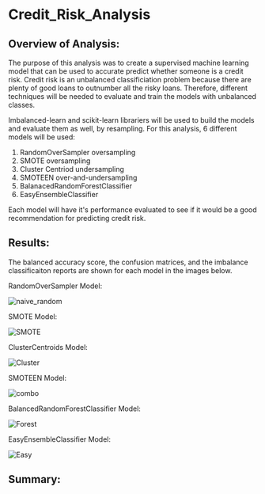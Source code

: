 # Credit_Risk_Analysis

## Overview of Analysis:

The purpose of this analysis was to create a supervised machine learning model that can be used to accurate predict whether someone is a credit risk. Credit risk is an unbalanced classificiation problem because there are plenty of good loans to outnumber all the risky loans. Therefore, different techniques will be needed to evaluate and train the models with unbalanced classes.

Imbalanced-learn and scikit-learn librariers will be used to build the models and evaluate them as well, by resampling. For this analysis, 6 different models will be used:

1. RandomOverSampler oversampling
2. SMOTE oversampling
3. Cluster Centriod undersampling
4. SMOTEEN over-and-undersampling
5. BalanacedRandomForestClassifier
6. EasyEnsembleClassifier

Each model will have it's performance evaluated to see if it would be a good recommendation for predicting credit risk.


## Results:

The balanced accuracy score, the confusion matrices, and the imbalance classificaiton reports are shown for each model in the images below.


RandomOverSampler Model:

![naive_random](https://user-images.githubusercontent.com/75760493/120285965-666f3300-c283-11eb-9a19-be8542561caf.PNG)


SMOTE Model:

![SMOTE](https://user-images.githubusercontent.com/75760493/120285846-48093780-c283-11eb-9c39-3606a1b32363.PNG)


ClusterCentroids Model:

![Cluster](https://user-images.githubusercontent.com/75760493/120285756-31fb7700-c283-11eb-8641-e0f5962e95a3.PNG)


SMOTEEN Model:

![combo](https://user-images.githubusercontent.com/75760493/120285610-08dae680-c283-11eb-831a-97804383229a.PNG)


BalancedRandomForestClassifier Model:

![Forest](https://user-images.githubusercontent.com/75760493/120285433-dc26cf00-c282-11eb-9b23-cb7cf40be8d1.PNG)


EasyEnsembleClassifier Model:

![Easy](https://user-images.githubusercontent.com/75760493/120286185-97e7fe80-c283-11eb-8a61-aaf2f3585179.PNG)



## Summary:







